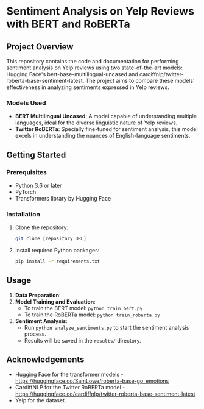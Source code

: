 # Sentiment Analysis on Yelp Reviews with BERT and RoBERTa

## Project Overview
This repository contains the code and documentation for performing sentiment analysis on Yelp reviews using two state-of-the-art models: Hugging Face's bert-base-multilingual-uncased and cardiffnlp/twitter-roberta-base-sentiment-latest. The project aims to compare these models' effectiveness in analyzing sentiments expressed in Yelp reviews.

### Models Used
- **BERT Multilingual Uncased**: A model capable of understanding multiple languages, ideal for the diverse linguistic nature of Yelp reviews.
- **Twitter RoBERTa**: Specially fine-tuned for sentiment analysis, this model excels in understanding the nuances of English-language sentiments.

## Getting Started

### Prerequisites
- Python 3.6 or later
- PyTorch
- Transformers library by Hugging Face

### Installation
1. Clone the repository:
   ```bash
   git clone [repository URL]
   ```
2. Install required Python packages:
   ```bash
   pip install -r requirements.txt
   ```

## Usage
1. **Data Preparation**:
2. **Model Training and Evaluation**:
   - To train the BERT model: `python train_bert.py`
   - To train the RoBERTa model: `python train_roberta.py`
3. **Sentiment Analysis**:
   - Run `python analyze_sentiments.py` to start the sentiment analysis process.
   - Results will be saved in the `results/` directory.

## Acknowledgements
- Hugging Face for the transformer models - https://huggingface.co/SamLowe/roberta-base-go_emotions
- CardiffNLP for the Twitter RoBERTa model - https://huggingface.co/cardiffnlp/twitter-roberta-base-sentiment-latest
- Yelp for the dataset.


